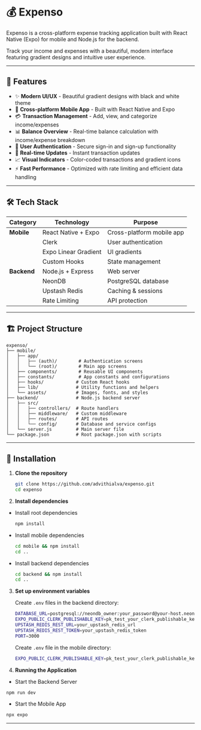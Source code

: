 # 💰 Expenso

Expenso is a cross-platform expense tracking application built with React Native (Expo) for mobile and Node.js for the backend. 

Track your income and expenses with a beautiful, modern interface featuring gradient designs and intuitive user experience.

---

## 🚀 Features

- ✨ **Modern UI/UX** - Beautiful gradient designs with black and white theme
- 📱 **Cross-platform Mobile App** - Built with React Native and Expo
- 💳 **Transaction Management** - Add, view, and categorize income/expenses
- 📊 **Balance Overview** - Real-time balance calculation with income/expense breakdown
- 🔐 **User Authentication** - Secure sign-in and sign-up functionality
- 🚀 **Real-time Updates** - Instant transaction updates
- 📈 **Visual Indicators** - Color-coded transactions and gradient icons
- ⚡ **Fast Performance** - Optimized with rate limiting and efficient data handling

---
## 🛠️ Tech Stack


| Category | Technology | Purpose |
|----------|------------|---------|
| **Mobile** | React Native + Expo | Cross-platform mobile app |
| | Clerk | User authentication |
| | Expo Linear Gradient | UI gradients |
| | Custom Hooks | State management |
| **Backend** | Node.js + Express | Web server |
| | NeonDB | PostgreSQL database |
| | Upstash Redis | Caching & sessions |
| | Rate Limiting | API protection |

---
## 🏗️ Project Structure

```
expenso/
├── mobile/               
│   ├── app/
│   │   ├── (auth)/        # Authentication screens
│   │   └── (root)/        # Main app screens
│   ├── components/        # Reusable UI components
│   ├── constants/         # App constants and configurations
│   ├── hooks/            # Custom React hooks
│   ├── lib/              # Utility functions and helpers
│   └── assets/           # Images, fonts, and styles
├── backend/              # Node.js backend server
│   ├── src/
│   │   ├── controllers/  # Route handlers
│   │   ├── middleware/   # Custom middleware
│   │   ├── routes/       # API routes
│   │   └── config/       # Database and service configs
│   └── server.js         # Main server file
└── package.json          # Root package.json with scripts
```
---

## 🚦 Installation

1. **Clone the repository**
   ```bash
   git clone https://github.com/advithialva/expenso.git
   cd expenso
   ```

2. **Install dependencies**

- Install root dependencies
   ```bash
   npm install
   ```

 - Install mobile dependencies
   ```bash
   cd mobile && npm install
   cd ..
   ```
   
 - Install backend dependencies
   ```bash
   cd backend && npm install
   cd ..
   ```

3. **Set up environment variables**
   
   Create `.env` files in the backend directory:
   ```bash
   DATABASE_URL=postgresql://neondb_owner:your_password@your-host.neon.tech/neondb?sslmode=require
   EXPO_PUBLIC_CLERK_PUBLISHABLE_KEY=pk_test_your_clerk_publishable_key
   UPSTASH_REDIS_REST_URL=your_upstash_redis_url
   UPSTASH_REDIS_REST_TOKEN=your_upstash_redis_token
   PORT=3000
   ```
   
   Create `.env` file in the mobile directory:
   ```bash
   EXPO_PUBLIC_CLERK_PUBLISHABLE_KEY=pk_test_your_clerk_publishable_key
   ```

4. **Running the Application**

- Start the Backend Server
```bash
npm run dev
```

- Start the Mobile App
```bash
npx expo
```
---


